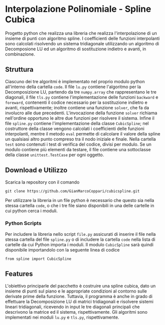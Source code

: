 ﻿# Interpolazione Polinomiale - Spline Cubica

Progetto python che realizza una libreria che realizza l'interpolazione di un insieme di punti con algoritmo spline. 
I coefficienti delle funzioni interpolanti sono calcolati risolvendo un sistema tridiagonale utilizzando un algoritmo di Decomposione LU ed un algoritmo di sostituzione indietro e avanti, in combinazione. 

## Struttura
Ciascuno dei tre algoritmi è implementato nel proprio modulo python all'interno della cartella `code`.  Il file `lu.py` contiene l'algoritmo per la Decomposizione LU, partendo da tre `numpy.array` che rappresentano le tre diagonali, il file `tls.py` contiene l'implementazione delle funzioni `backward` e `foreward`, contenenti il codice necessario per la sostituzione indietro e avanti, rispettivamente; inoltre contiene una funzione `solver`, che fa da involucro alle due precedenti. L'invocazione della funzione `solver` richiama nell'ordine opportuno le altre due funzioni per risolvere il sistema. Infine il file `spline.py` contiene l'implementazione della classe `CubicSpline`; nel costruttore della classe vengono calcolati i coefficienti delle funzioni interpolanti, mentre il metodo `eval` permette di calcolare il valore della spline un qualsiasi altro punto compreso tra il nodo iniziale e finale. 
Nella cartella `test` sono contenuti i test di verifica del codice, divisi per modulo. Se un modulo contiene più elementi da testare, il file contiene una sottoclasse della classe `unittest.TestCase` per ogni oggetto.

## Download e Utilizzo

Scarica la repository con il comando
```
git clone https://github.com/GianMarcoCoppari/cubicspline.git
```

Per utilizzare la libreria in un file python è necessario che questo sia nella stessa cartella `code`, o che i tre file siano disponibili in una delle cartelle in cui python cerca i moduli.


### Python Scripts
Per includere la libreria nello script `file.py` assicurati di inserire il file nella stessa cartella del file `spline.py` o di includere la cartella `code` nella lista di cartelle da cui Python importa i moduli. Il modulo `CubicSpline` sarà quindi disponibile importandolo con la seguente linea di codice
```
from spline import CubicSpline
```

## Features
L'obiettivo principarle del pacchetto è costruire una spline cubica, dato un insieme di punti sul piano e le appropriate condizioni al contorno sulle derivate prime della funzione. Tuttavia, il programma è anche in grado di effettuare la Decomposizione LU di matrici tridiagonali e risolvere sistemi lineari tridiagonali, ricevendo in input le tre diagonali principali che descrivono la matrice ed il sistema, rispettivamente.
Gli algoritmi sono implementati nei moduli `lu.py` e `tls.py`, rispettivamente.
